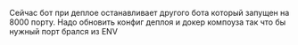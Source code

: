 Сейчас бот при деплое останавливает другого бота который запущен на 8000 порту. Надо обновить конфиг деплоя и докер компоуза так что бы нужный порт брался из ENV